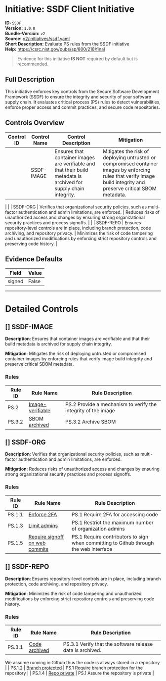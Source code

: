 # Initiative: SSDF Client Initiative

**ID:** `SSDF`  
**Version:** `1.0.0`  
**Bundle-Version:** `v2`  
**Source:** [v2/initiatives/ssdf.yaml](https://github.com/scribe-public/sample-policies/v2/initiatives/ssdf.yaml)  
**Short Description:** Evaluate PS rules from the SSDF initiative  
**Help:** https://csrc.nist.gov/pubs/sp/800/218/final  
> Evidence for this initiative **IS NOT** required by default but is recommended.

## **Full Description**

This initiative enforces key controls from the Secure Software Development Framework (SSDF) to ensure  the integrity and security of your software supply chain. It evaluates critical process (PS) rules  to detect vulnerabilities, enforce proper access and commit practices, and secure code repositories.

## Controls Overview

| Control ID | Control Name | Control Description | Mitigation |
|------------|--------------|---------------------|------------|
|  | SSDF-IMAGE | Ensures that container images are verifiable and that their build metadata is archived for supply chain integrity. | Mitigates the risk of deploying untrusted or compromised container images by enforcing rules  that verify image build integrity and preserve critical SBOM metadata.
 |
|  | SSDF-ORG | Verifies that organizational security policies, such as multi-factor authentication and admin limitations, are enforced. | Reduces risks of unauthorized access and changes by ensuring strong organizational security practices  and process signoffs.
 |
|  | SSDF-REPO | Ensures repository-level controls are in place, including branch protection, code archiving, and repository privacy. | Minimizes the risk of code tampering and unauthorized modifications by enforcing strict repository controls  and preserving code history.
 |

## Evidence Defaults

| Field | Value |
|-------|-------|
| signed | False |

---

# Detailed Controls

## [] SSDF-IMAGE
**Description**: Ensures that container images are verifiable and that their build metadata is archived for supply chain integrity.

**Mitigation**: Mitigates the risk of deploying untrusted or compromised container images by enforcing rules  that verify image build integrity and preserve critical SBOM metadata.


### Rules

| Rule ID | Rule Name | Rule Description |
|---------|-----------|------------------|
| PS.2 | [Image-verifiable](../rules/ssdf/ps-2-image-verifiable.md) | PS.2 Provide a mechanism to verify the integrity of the image |
| PS.3.2 | [SBOM archived](../rules/ssdf/ps-3.2-archived-sbom.md) | PS.3.2 Archive SBOM |

## [] SSDF-ORG
**Description**: Verifies that organizational security policies, such as multi-factor authentication and admin limitations, are enforced.

**Mitigation**: Reduces risks of unauthorized access and changes by ensuring strong organizational security practices  and process signoffs.


### Rules

| Rule ID | Rule Name | Rule Description |
|---------|-----------|------------------|
| PS.1.1 | [Enforce 2FA](../rules/ssdf/ps-1-2fa.md) | PS.1 Require 2FA for accessing code |
| PS.1.3 | [Limit admins](../rules/ssdf/ps-1-limit-admins.md) | PS.1 Restrict the maximum number of organization admins |
| PS.1.5 | [Require signoff on web commits](../rules/ssdf/ps-1-web-commit-signoff.md) | PS.1 Require contributors to sign when committing to Github through the web interface |

## [] SSDF-REPO
**Description**: Ensures repository-level controls are in place, including branch protection, code archiving, and repository privacy.

**Mitigation**: Minimizes the risk of code tampering and unauthorized modifications by enforcing strict repository controls  and preserving code history.


### Rules

| Rule ID | Rule Name | Rule Description |
|---------|-----------|------------------|
| PS.3.1 | [Code archived](../rules/ssdf/ps-3.1-code-archived.md) | PS.3.1 Verify that the software release data is archived.
We assume running in Github thus the code is allways stored in a repository
 |
| PS.1.2 | [Branch protected](../rules/ssdf/ps-1-branch-protection.md) | PS.1 Require branch protection for the repository |
| PS.1.4 | [Repo private](../rules/ssdf/ps-1-repo-private.md) | PS.1 Assure the repository is private |
